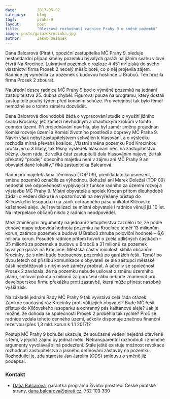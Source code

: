 ```yaml
---
date:         2017-05-02
category:     blog
tags:         praha-9
layout:       post
title:        "Bleskové rozhodnutí radnice Prahy 9 o směně pozemků" 
image: posts/garazekrocinka.jpg
author:       Jakub Dušánek
---
```


Dana Balcarová (Piráti), opoziční zastupitelka MČ Prahy 9, sleduje nestandardní případ směny pozemku bývalých garáží na jižním svahu vilové čtvrti Na Krocínce. Lukrativní pozemek o rozloze 4 451 m² získá do svého vlastnictví firma Prosek 2 necelý měsíc poté, co o něj projevila zájem. Radnice jej vyměnila za pozemek s budovou hostince U Brabců. Ten hrozila firma Prosek 2 zbourat.

Na úřední desce radnice MČ Prahy 9 bod o výměně pozemků na jednání zastupitelstva 25. dubna chyběl. Figuroval pouze na programu, který dostali zastupitelé pouhý týden před konáním schůze. Pro veřejnost tak bylo téměř nemožné se o tomto záměru dozvědět.

Dana Balcarová dlouhodobě žádá o vypracování studie o využití jižního svahu Krocínky, jež zamezí nevhodným a chaotickým krokům v tomto cenném území. Při projednávání navrhla, aby byl záměr směny projednán Komisí rozvoje území a Komisí životního prostředí a dopravy MČ Praha 9. Návrh však nebyl zastupitelstvem schválen k hlasování, a o výsledku rozhodla mírná převaha koalice: „Vlastní směna pozemku Pod Krocínkou prošla jen o 3 hlasy, tak těsný výsledek hlasovaní není na zastupitelstvu běžný. Jsem ráda, že velká část zastupitelů dala hlasováním najevo, že tak překotný "prodej" obecního majetku není v zájmu ani MČ Prahy 9 ani obyvatel dané lokality,“ říká zastupitelka Balcarová.

Radní pro majetek Jana Těmínová (TOP 09), předkladatelka usnesení, směnu pozemků označila za výhodnou. Bohužel ani Marek Doležal (TOP 09) nedostál své odpovědnosti vyplývající z funkce radního za územní rozvoj a výstavbu MČ Prahy 9. Místní obyvatelé a spolek Krocan přitom dlouhodobě žádali o vedení diskuze a upozorňovali na nevyřešený přístup do Klíčovského lesoparku i na zánik ochranného pásu unikátní Klíčovské kaštanové aleje. Její revitalizaci se místní obyvatelé i radnice věnují již 10 let. Na interpelace občanů nikdo z radních neodpověděl. 

Mezi zmíněnými argumenty na jednání zastupitelstva zaznělo i to, že podle cenové mapy odpovídá hodnota pozemku na Krocínce téměř 13 milionům korun, zatímco pozemek a budova U Brabců zhruba poloviční hodnotě – 6,6 milionu korun. Posudek radnice přitom hovoří o zcela odlišných částkách – 35 milionů za pozemek a budovu u Brabců a 31 milionů za pozemek bývalých garáží na Krocínce. Městská část v minulosti slíbila občanům Krocínky, že s nimi bude budoucnost pozemků po garážích řešit. Téměř po dvou letech od příslibu komunikace s obyvateli se ale zástupci městské části neobtěžovali s nikým své záměry probrat. A ačkoliv se společnost Prosek 2 zavázala, že na pozemku nebude usilovat o změnu územního plánu, smluvní pokuta 5 milionů za porušení slibu nebude znamenat pro developerskou firmu překážku proti zástavbě, která může přinést násobně vyšší zisk. 

Na základě jednání Rady MČ Prahy 9 tak vyvstává celá řada otázek: Zanikne současný ráz Krocínky proti vůli jejích obyvatel? Bude MČ řešit přístup do Klíčovského lesoparku a ochranný pás kaštanové aleje? Jak je možné, že dohoda se společností Prosek 2 proběhla tak rychle? Proč se radnice vzdala tohoto cenného území, ačkoliv disponuje značnou finanční rezervou (přes 1,3 mld. korun k 1.1 2017)? 

Postup MČ Prahy 9 bohužel ukazuje, že současné vedení nejedná otevřeně s těmi, v jejichž zájmu by jednat mělo. Netransparentní rozhodnutí i zmíněné argumenty vyvolávají silná podezření. Stále ještě existuje možnost revokace rozhodnutí zastupitelstva a jasného definování zástavby na pozemku. Rozhodující je, zda starosta Jan Jarolím (ODS) smlouvu o směně již podepsal.

### Kontakt

* [Dana Balcarová](https://www.pirati.cz/lide/dana-balcarova/), garantka programu Životní prostředí České pirátské strany, dana.balcarova@pirati.cz, 732 103 330

